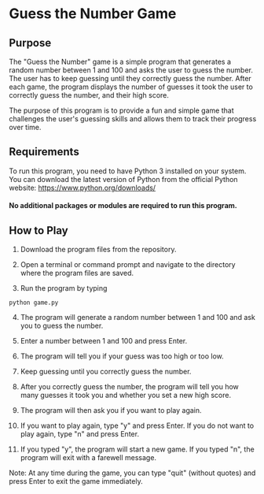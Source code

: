 # Guess the Number Game
## Purpose
The "Guess the Number" game is a simple program that generates a random number between 1 and 100 and asks the user to guess the number. The user has to keep guessing until they correctly guess the number. After each game, the program displays the number of guesses it took the user to correctly guess the number, and their high score.

The purpose of this program is to provide a fun and simple game that challenges the user's guessing skills and allows them to track their progress over time.

## Requirements

To run this program, you need to have Python 3 installed on your system. You can download the latest version of Python from the official Python website: https://www.python.org/downloads/

#### No additional packages or modules are required to run this program.

## How to Play

1) Download the program files from the repository.

2) Open a terminal or command prompt and navigate to the directory where the program files are saved.

3) Run the program by typing 
```
python game.py
````

4) The program will generate a random number between 1 and 100 and ask you to guess the number.

5) Enter a number between 1 and 100 and press Enter.

6) The program will tell you if your guess was too high or too low.

7) Keep guessing until you correctly guess the number.

8) After you correctly guess the number, the program will tell you how many guesses it took you and whether you set a new high score.

9) The program will then ask you if you want to play again.

10) If you want to play again, type "y" and press Enter. If you do not want to play again, type "n" and press Enter.

11) If you typed "y", the program will start a new game. If you typed "n", the program will exit with a farewell message.


Note: At any time during the game, you can type "quit" (without quotes) and press Enter to exit the game immediately.
